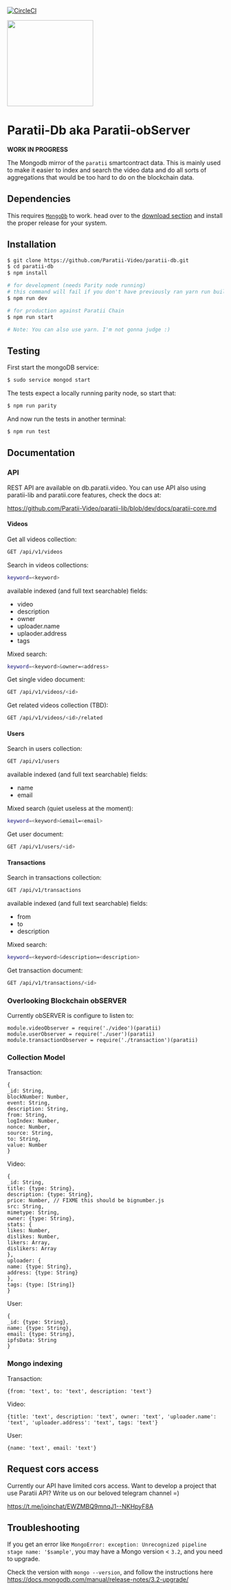 [![CircleCI](https://circleci.com/gh/Paratii-Video/paratii-lib.svg?style=svg)](https://circleci.com/gh/Paratii-Video/paratii-db)

<img src="https://github.com/Paratii-Video/paratiisite/blob/master/public/svgs/paratii-logo.svg" width="200">


# Paratii-Db aka Paratii-obServer

**WORK IN PROGRESS**

The Mongodb mirror of the `paratii` smartcontract data. This is mainly used to
make it easier to index and search the video data and do all sorts of aggregations
that would be too hard to do on the blockchain data.

## Dependencies

This requires [`MongoDb`](https://www.mongodb.com/) to work. head over to the [download section](https://docs.mongodb.com/manual/tutorial/install-mongodb-on-ubuntu) and install the proper release for your system.

## Installation

```bash
$ git clone https://github.com/Paratii-Video/paratii-db.git
$ cd paratii-db
$ npm install

# for development (needs Parity node running)
# this command will fail if you don't have previously ran yarn run build:dev on paratii-portal
$ npm run dev

# for production against Paratii Chain
$ npm run start

# Note: You can also use yarn. I'm not gonna judge :)
```

## Testing

First start the mongoDB service:

```bash
$ sudo service mongod start
```
The tests expect a locally running parity node, so start that:

```bash
$ npm run parity
```
And now run the tests in another terminal:
```bash
$ npm run test
```


## Documentation


### API

REST API are available on db.paratii.video.
You can use API also using paratii-lib and paratii.core features, check the docs at:

https://github.com/Paratii-Video/paratii-lib/blob/dev/docs/paratii-core.md

#### Videos

Get all videos collection:


```bash
GET /api/v1/videos
```

Search in videos collections:

```bash
keyword=<keyword>
```

available indexed (and full text searchable) fields:

* video
* description
* owner
* uploader.name
* uplaoder.address
* tags

Mixed search:
```bash
keyword=<keyword>&owner=<address>
```

Get single video document:

```bash
GET /api/v1/videos/<id>
```

Get related videos collection (TBD):

```bash
GET /api/v1/videos/<id>/related
```
#### Users


Search in users collection:

```bash
GET /api/v1/users
```

available indexed (and full text searchable) fields:

* name
* email

Mixed search (quiet useless at the moment):
```bash
keyword=<keyword>&email=<email>
```

Get user document:

```bash
GET /api/v1/users/<id>
```
#### Transactions

Search in transactions collection:

```bash
GET /api/v1/transactions
```
available indexed (and full text searchable) fields:

* from
* to
* description

Mixed search:
```bash
keyword=<keyword>&description=<description>
```


Get transaction document:

```bash
GET /api/v1/transactions/<id>
```


### Overlooking Blockchain obSERVER

Currently obSERVER is configure to listen to:

```
module.videoObserver = require('./video')(paratii)
module.userObserver = require('./user')(paratii)
module.transactionObserver = require('./transaction')(paratii)

```

### Collection Model

Transaction:
```
{
_id: String,
blockNumber: Number,
event: String,
description: String,
from: String,
logIndex: Number,
nonce: Number,
source: String,
to: String,
value: Number
}
```

Video:
```
{
_id: String,
title: {type: String},
description: {type: String},
price: Number, // FIXME this should be bignumber.js
src: String,
mimetype: String,
owner: {type: String},
stats: {
likes: Number,
dislikes: Number,
likers: Array,
dislikers: Array
},
uploader: {
name: {type: String},
address: {type: String}
},
tags: {type: [String]}
}
```

User:
```
{
_id: {type: String},
name: {type: String},
email: {type: String},
ipfsData: String
}
```

### Mongo indexing

Transaction:

```
{from: 'text', to: 'text', description: 'text'}
```


Video:
```
{title: 'text', description: 'text', owner: 'text', 'uploader.name': 'text', 'uploader.address': 'text', tags: 'text'}
```

User:
```
{name: 'text', email: 'text'}
```

## Request cors access

Currently our API have limited cors access.
Want to develop a project that use Paratii API?
Write us on our beloved telegram channel =)

https://t.me/joinchat/EWZMBQ9mnqJ1--NKHpyF8A

## Troubleshooting

If you get an error like `MongoError: exception: Unrecognized pipeline stage name: '$sample'`, you may have a Mongo version < `3.2`, and you need to upgrade.

Check the version with `mongo --version`, and follow the instructions here https://docs.mongodb.com/manual/release-notes/3.2-upgrade/
